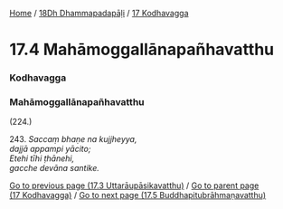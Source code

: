 
[Home](/) / [18Dh Dhammapadapāḷi](../../18Dh.md) / [17 Kodhavagga](../17.md)

# 17.4 Mahāmoggallānapañhavatthu

### Kodhavagga

### Mahāmoggallānapañhavatthu

(224.)

243\. _Saccaṃ bhaṇe na kujjheyya,_  
_dajjā appampi yācito;_  
_Etehi tīhi ṭhānehi,_  
_gacche devāna santike._  


[Go to previous page (17.3 Uttarāupāsikavatthu)](17.3.md) / [Go to parent page (17 Kodhavagga)](../17.md) / [Go to next page (17.5 Buddhapitubrāhmaṇavatthu)](17.5.md)


